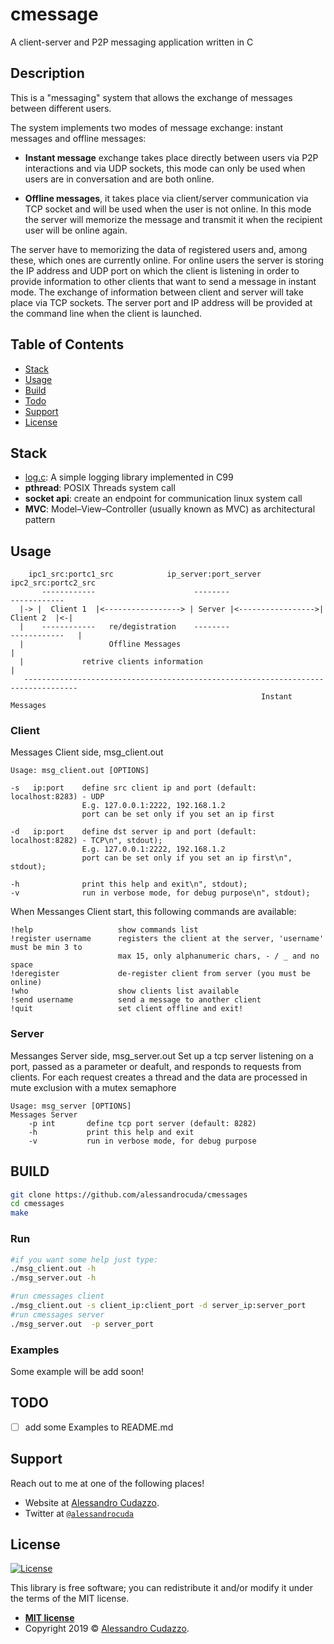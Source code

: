 # cmessage
A client-server and P2P messaging application written in C

## Description

This is a "messaging" system that allows the exchange of messages between different users.

The system implements two modes of message exchange: instant messages and offline messages:

 - **Instant message** exchange takes place directly between users via P2P interactions and via UDP sockets, this mode can only be used when users are in conversation and are both online.

 - **Offline messages**, it takes place via client/server communication via TCP socket and will be used when the user is not online. In this mode the server will memorize the message and transmit it when the recipient user will be online again.

The server have to memorizing the data of registered users and, among these, which ones are currently online. For online users the server is storing the IP address and UDP port on which the client is listening in order to provide information to other clients that want to send a message in instant mode. The exchange of information between client and server will take place via TCP sockets. The server port and IP address will be provided at the command line when the client is launched.

## Table of Contents 
- [Stack](#stack)
- [Usage](#usage)
- [Build](#build)
- [Todo](#todo)
- [Support](#support)
- [License](#license)


## Stack
- [log.c](https://github.com/rxi/log.c): A simple logging library implemented in C99
- **pthread**: POSIX Threads system call
- **socket api**: create an endpoint for communication linux system call
- **MVC**: Model–View–Controller (usually known as MVC) as architectural pattern

## Usage
  
        ipc1_src:portc1_src            ip_server:port_server          ipc2_src:portc2_src
           ------------                      --------                     ------------    
      |-> |  Client 1  |<-----------------> | Server |<----------------->|  Client 2  |<-| 
      |    ------------   re/degistration    --------                     ------------   |
      |                   Offline Messages                                               |
      |             retrive clients information                                          |
       ----------------------------------------------------------------------------------
                                                            Instant Messages


### Client

Messages Client side, msg_client.out

    Usage: msg_client.out [OPTIONS]
    	
    -s   ip:port    define src client ip and port (default: localhost:8283) - UDP
	    			E.g. 127.0.0.1:2222, 192.168.1.2
		    		port can be set only if you set an ip first

    -d   ip:port    define dst server ip and port (default: localhost:8282) - TCP\n", stdout);
  					E.g. 127.0.0.1:2222, 192.168.1.2
  					port can be set only if you set an ip first\n", stdout);
      
    -h              print this help and exit\n", stdout);
  	-v              run in verbose mode, for debug purpose\n", stdout);

When Messanges Client start, this following commands are available:

    !help                   show commands list
    !register username      registers the client at the server, 'username' must be min 3 to  
                            max 15, only alphanumeric chars, - / _ and no space
    !deregister             de-register client from server (you must be online)
    !who                    show clients list available
    !send username          send a message to another client
    !quit                   set client offline and exit!

### Server

Messanges Server side, msg_server.out
Set up a tcp server listening on a port, passed as a parameter or deafult, and responds to requests from clients.
For each request creates a thread and the data are processed in mute exclusion with a mutex semaphore	

    Usage: msg_server [OPTIONS]
    Messages Server
    	-p int       define tcp port server (default: 8282)
     	-h           print this help and exit
    	-v           run in verbose mode, for debug purpose

## BUILD
```bash
git clone https://github.com/alessandrocuda/cmessages
cd cmessages
make
```
### Run
```bash
#if you want some help just type:
./msg_client.out -h
./msg_server.out -h

#run cmessages client
./msg_client.out -s client_ip:client_port -d server_ip:server_port 
#run cmessages server
./msg_server.out  -p server_port     
```
### Examples
Some example will be add soon!

## TODO
- [ ] add some Examples to README.md

## Support
Reach out to me at one of the following places!

- Website at <a href="https://alessandrocudazzo.it" target="_blank">Alessandro Cudazzo</a>.
- Twitter at <a href="http://twitter.com/alessandrocuda" target="_blank">`@alessandrocuda`</a>

## License
[![License](http://img.shields.io/:license-mit-blue.svg?style=flat-square)](http://badges.mit-license.org)

This library is free software; you can redistribute it and/or modify it under
the terms of the MIT license. 

- **[MIT license](LICENSE)**
- Copyright 2019 © <a href="https://alessandrocudazzo.it" target="_blank">Alessandro Cudazzo</a>.